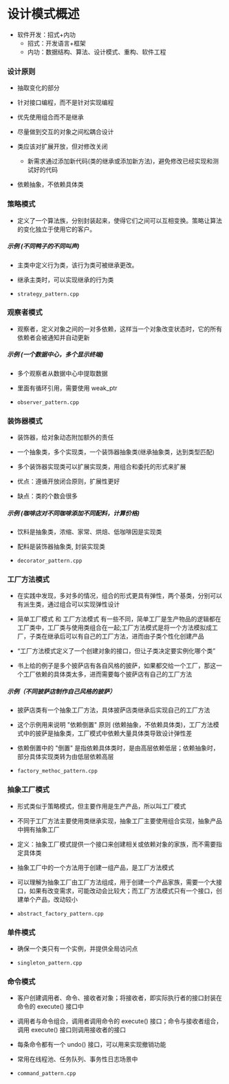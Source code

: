 # 设计模式概述

- 软件开发：招式+内功
  - 招式：开发语言+框架
  - 内功：数据结构、算法、设计模式、重构、软件工程

### 设计原则

- 抽取变化的部分

- 针对接口编程，而不是针对实现编程

- 优先使用组合而不是继承

- 尽量做到交互的对象之间松耦合设计

- 类应该对扩展开放，但对修改关闭

  - 新需求通过添加新代码(类的继承或添加新方法)，避免修改已经实现和测试好的代码

- 依赖抽象，不依赖具体类

### 策略模式

- 定义了一个算法族，分别封装起来，使得它们之间可以互相变换。策略让算法的变化独立于使用它的客户。

##### 示例 (不同鸭子的不同叫声)

- 主类中定义行为类，该行为类可被继承更改。

- 继承主类时，可以实现继承的行为类

- `strategy_pattern.cpp`

### 观察者模式

- 观察者，定义对象之间的一对多依赖，这样当一个对象改变状态时，它的所有依赖者会被通知并自动更新

##### 示例 (一个数据中心，多个显示终端)

- 多个观察者从数据中心中提取数据

- 里面有循环引用，需要使用 weak_ptr

- `observer_pattern.cpp`

### 装饰器模式

- 装饰器，给对象动态附加额外的责任

- 一个抽象类，多个实现类，一个装饰器抽象类(继承抽象类，达到类型匹配)

- 多个装饰器实现类可以扩展实现类，用组合和委托的形式来扩展

- 优点：遵循开放闭合原则，扩展性更好

- 缺点：类的个数会很多

##### 示例 (咖啡店对不同咖啡添加不同配料，计算价格)

- 饮料是抽象类，浓缩、家常、烘焙、低咖啡因是实现类

- 配料是装饰器抽象类, 封装实现类

- `decorator_pattern.cpp`

### 工厂方法模式

- 在实践中发现，多对多的情况，组合的形式更具有弹性，两个基类，分别可以有派生类，通过组合可以实现弹性设计

- 简单工厂模式 和 工厂方法模式 有一些不同，简单工厂是生产物品的逻辑都在工厂类中，工厂类与使用类组合在一起;工厂方法模式是将一个方法模拟成工厂，子类在继承后可以有自己的工厂方法，进而由子类个性化创建产品

- “工厂方法模式定义了一个创建对象的接口，但让子类决定要实例化哪个类”

- 书上给的例子是多个披萨店有各自风格的披萨，如果都交给一个工厂，那这一个工厂依赖的具体类太多，进而需要每个披萨店有自己的工厂方法

##### 示例（不同披萨店制作自己风格的披萨）

- 披萨店类有一个抽象工厂方法，具体披萨店类继承后实现自己的工厂方法

- 这个示例用来说明 "依赖倒置" 原则 (依赖抽象，不依赖具体类)，工厂方法模式中的披萨是抽象类，工厂模式中依赖大量具体类导致设计弹性差

- 依赖倒置中的 "倒置" 是指依赖具体类时，是由高层依赖低层；依赖抽象时，部分具体实现类转为由低层依赖高层

- `factory_methoc_pattern.cpp`

### 抽象工厂模式

- 形式类似于策略模式，但主要作用是生产产品，所以叫工厂模式

- 不同于工厂方法主要使用类继承实现，抽象工厂主要使用组合实现，抽象产品中拥有抽象工厂

- 定义：抽象工厂模式提供一个接口来创建相关或依赖对象的家族，而不需要指定具体类

- 抽象工厂中的一个方法用于创建一组产品，是工厂方法模式

- 可以理解为抽象工厂由工厂方法组成，用于创建一个产品家族，需要一个大接口，如果有改变需求，可能改动会比较大；而工厂方法模式只有一个接口，创建单个产品，改动较小

- `abstract_factory_pattern.cpp`

### 单件模式

- 确保一个类只有一个实例，并提供全局访问点

- `singleton_pattern.cpp`

### 命令模式

- 客户创建调用者、命令、接收者对象；将接收者，即实际执行者的接口封装在命令的 execute() 接口中

- 调用者与命令组合，调用者调用命令的 execute() 接口；命令与接收者组合，调用 execute() 接口则调用接收者的接口

- 每条命令都有一个 undo() 接口，可以用来实现撤销功能

- 常用在线程池、任务队列、事务性日志场景中

- `command_pattern.cpp`
